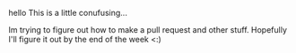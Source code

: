 hello
This is a little conufusing...

Im trying to figure out how to make a pull request and other stuff. Hopefully I'll figure it out by the end of the week <:)

